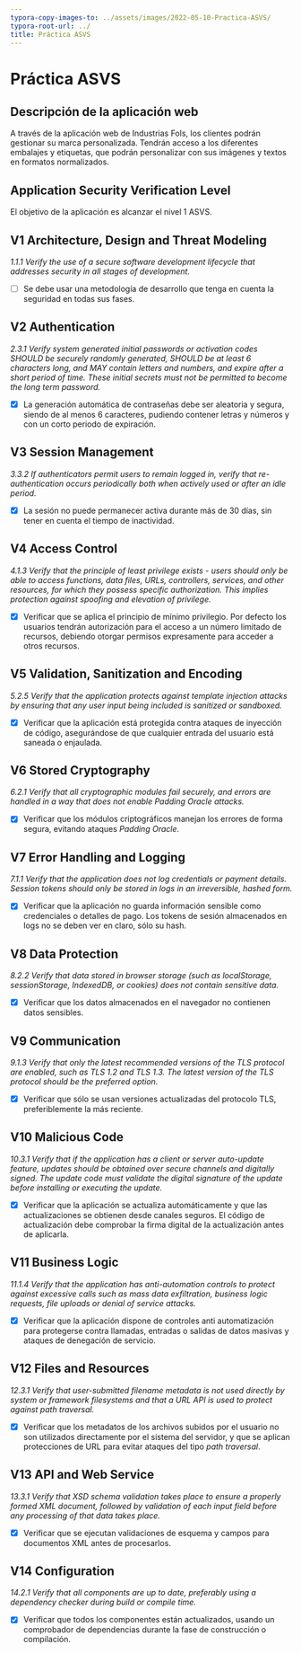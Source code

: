 ```yaml
---
typora-copy-images-to: ../assets/images/2022-05-10-Practica-ASVS/
typora-root-url: ../
title: Práctica ASVS
---
```


# Práctica ASVS

## Descripción de la aplicación web

A través de la aplicación web de Industrias Fols, los clientes podrán gestionar su marca personalizada. Tendrán acceso a los diferentes embalajes y etiquetas, que podrán personalizar con sus imágenes y textos en formatos normalizados.

## Application Security Verification Level

El objetivo de la aplicación es alcanzar el nivel 1 ASVS.

## V1 Architecture, Design and Threat Modeling

*1.1.1 Verify the use of a secure software development lifecycle that addresses security in all stages of development.*

- [ ] Se debe usar una metodología de desarrollo que tenga en cuenta la seguridad en todas sus fases.

## V2 Authentication

*2.3.1 Verify system generated initial passwords or activation codes SHOULD be securely randomly generated, SHOULD be at least 6 characters long, and MAY contain letters and numbers, and expire after a short period of time. These initial secrets must not be permitted to become the long term password.*

- [x] La generación automática de contraseñas debe ser aleatoria y segura, siendo de al menos 6 caracteres, pudiendo contener letras y números y con un corto periodo de expiración.

## V3 Session Management

*3.3.2 If authenticators permit users to remain logged in, verify that re-authentication occurs periodically both when actively used or after an idle period.*

- [x] La sesión no puede permanecer activa durante más de 30 días, sin tener en cuenta el tiempo de inactividad.

## V4 Access Control

*4.1.3 Verify that the principle of least privilege exists - users should only be able to access functions, data files, URLs, controllers, services, and other resources, for which they possess specific authorization. This implies protection against
spoofing and elevation of privilege.*

- [x] Verificar que se aplica el principio de mínimo privilegio. Por defecto los usuarios tendrán autorización para el acceso a un número limitado de recursos, debiendo otorgar permisos expresamente para acceder a otros recursos.

## V5 Validation, Sanitization and Encoding

*5.2.5 Verify that the application protects against template injection attacks by ensuring that any user input being included is sanitized or sandboxed.*

- [x] Verificar que la aplicación está protegida contra ataques de inyección de código, asegurándose de que cualquier entrada del usuario está saneada o enjaulada.

## V6 Stored Cryptography

*6.2.1 Verify that all cryptographic modules fail securely, and errors are handled in a
way that does not enable Padding Oracle attacks.*

- [x] Verificar que los módulos criptográficos manejan los errores de forma segura, evitando ataques *Padding Oracle*.

## V7 Error Handling and Logging

*7.1.1 Verify that the application does not log credentials or payment details. Session tokens should only be stored in logs in an irreversible, hashed form.*

- [x] Verificar que la aplicación no guarda información sensible como credenciales o detalles de pago. Los tokens de sesión almacenados en logs no se deben ver en claro, sólo su hash.

## V8 Data Protection

*8.2.2 Verify that data stored in browser storage (such as localStorage, sessionStorage, IndexedDB, or cookies) does not contain sensitive data.*

- [x] Verificar que los datos almacenados en el navegador no contienen datos sensibles.

## V9 Communication

*9.1.3 Verify that only the latest recommended versions of the TLS protocol are enabled, such as TLS 1.2 and TLS 1.3. The latest version of the TLS protocol should be the preferred option.*

- [x] Verificar que sólo se usan versiones actualizadas del protocolo TLS, preferiblemente la más reciente.

## V10 Malicious Code

*10.3.1 Verify that if the application has a client or server auto-update feature, updates should be obtained over secure channels and digitally signed. The update code must validate the digital signature of the update before installing or executing the update.*

- [x] Verificar que la aplicación se actualiza automáticamente y que las actualizaciones se obtienen desde canales seguros. El código de actualización debe comprobar la firma digital de la actualización antes de aplicarla.

## V11 Business Logic

*11.1.4 Verify that the application has anti-automation controls to protect against excessive calls such as mass data exfiltration, business logic requests, file uploads or denial of service attacks.*

- [x] Verificar que la aplicación dispone de controles anti automatización para protegerse contra llamadas, entradas o salidas de datos masivas y ataques de denegación de servicio.

## V12 Files and Resources

*12.3.1 Verify that user-submitted filename metadata is not used directly by system or framework filesystems and that a URL API is used to protect against path traversal.*

- [x] Verificar que los metadatos de los archivos subidos por el usuario no son utilizados directamente por el sistema del servidor, y que se aplican protecciones de URL para evitar ataques del tipo *path traversal*.

## V13 API and Web Service

*13.3.1 Verify that XSD schema validation takes place to ensure a properly formed XML document, followed by validation of each input field before any processing of that data takes place.*

- [x] Verificar que se ejecutan validaciones de esquema y campos para documentos XML antes de procesarlos.

## V14 Configuration

*14.2.1 Verify that all components are up to date, preferably using a dependency checker during build or compile time.*

- [x] Verificar que todos los componentes están actualizados, usando un comprobador de dependencias durante la fase de construcción o compilación.